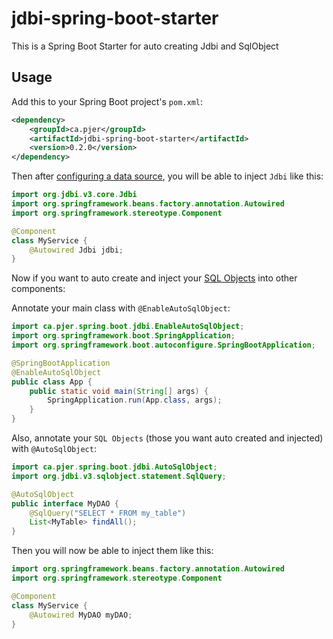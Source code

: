 # jdbi-spring-boot-starter
This is a Spring Boot Starter for auto creating Jdbi and SqlObject

## Usage

Add this to your Spring Boot project's `pom.xml`:

```xml
<dependency>
    <groupId>ca.pjer</groupId>
    <artifactId>jdbi-spring-boot-starter</artifactId>
    <version>0.2.0</version>
</dependency>
```

Then after [configuring a data source](https://docs.spring.io/spring-boot/docs/current/reference/html/boot-features-sql.html), you will be able to inject `Jdbi` like this:

```java
import org.jdbi.v3.core.Jdbi
import org.springframework.beans.factory.annotation.Autowired
import org.springframework.stereotype.Component

@Component
class MyService {
    @Autowired Jdbi jdbi;
}
```

Now if you want to auto create and inject your [SQL Objects](http://jdbi.org/#_sql_objects) into other components:

Annotate your main class with `@EnableAutoSqlObject`:

```java
import ca.pjer.spring.boot.jdbi.EnableAutoSqlObject;
import org.springframework.boot.SpringApplication;
import org.springframework.boot.autoconfigure.SpringBootApplication;

@SpringBootApplication
@EnableAutoSqlObject
public class App {
    public static void main(String[] args) {
        SpringApplication.run(App.class, args);
    }
}
```

Also, annotate your `SQL Objects` (those you want auto created and injected) with `@AutoSqlObject`:

```java
import ca.pjer.spring.boot.jdbi.AutoSqlObject;
import org.jdbi.v3.sqlobject.statement.SqlQuery;

@AutoSqlObject
public interface MyDAO {
    @SqlQuery("SELECT * FROM my_table")
    List<MyTable> findAll();
}
```

Then you will now be able to inject them like this:

```java
import org.springframework.beans.factory.annotation.Autowired
import org.springframework.stereotype.Component

@Component
class MyService {
    @Autowired MyDAO myDAO;
}
```

